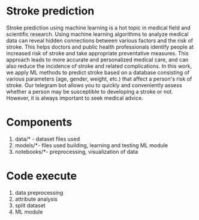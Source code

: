 # Stroke prediction
Stroke prediction using machine learning is a hot topic in medical field and scientific research. Using machine learning algorithms to analyze medical data can reveal hidden connections between various factors and the risk of stroke. This helps doctors and public health professionals identify people at increased risk of stroke and take appropriate preventative measures. This approach leads to more accurate and personalized medical care, and can also reduce the incidence of stroke and related complications. In this work, we apply ML methods to predict stroke based on a database consisting of various parameters (age, gender, weight, etc.) that affect a person's risk of stroke. Our telegram bot allows you to quickly and conveniently assess whether a person may be susceptible to developing a stroke or not. However, it is always important to seek medical advice.
# Components
1. data/* - dataset files used
2. models/*- files used  building, learning and testing ML module
3. notebooks/*- preprocessing, visualization of data
# Code execute
1. data preprocessing
2. attribute analysis
3. split dataset
3. ML module
